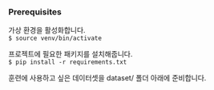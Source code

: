 ### Prerequisites

가상 환경을 활성화합니다.  
`$ source venv/bin/activate`

프로젝트에 필요한 패키지를 설치해줍니다.  
`$ pip install -r requirements.txt`

훈련에 사용하고 싶은 데이터셋을 dataset/ 폴더 아래에 준비합니다.


### 



